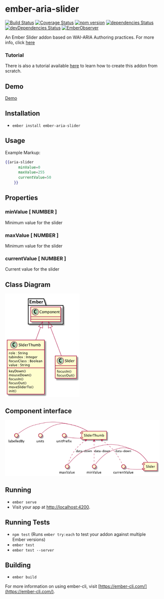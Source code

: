 # ember-aria-slider

[![Build Status](https://travis-ci.org/rajasegar/ember-aria-slider.svg?branch=master)](https://travis-ci.org/rajasegar/ember-aria-slider) 
[![Coverage Status](https://coveralls.io/repos/github/rajasegar/ember-aria-slider/badge.svg?branch=master)](https://coveralls.io/github/rajasegar/ember-aria-slider?branch=master)
[![npm version](http://img.shields.io/npm/v/ember-aria-slider.svg?style=flat)](https://npmjs.org/package/ember-aria-slider "View this project on npm")
[![dependencies Status](https://david-dm.org/rajasegar/ember-aria-slider/status.svg)](https://david-dm.org/rajasegar/ember-aria-slider)
[![devDependencies Status](https://david-dm.org/rajasegar/ember-aria-slider/dev-status.svg)](https://david-dm.org/rajasegar/ember-aria-slider?type=dev)
[![EmberObserver](http://emberobserver.com/badges/ember-aria-slider.svg?branch=master)](http://emberobserver.com/addons/ember-aria-slider)

An Ember Slider addon based on WAI-ARIA Authoring practices.
For more info, click [here](https://www.w3.org/TR/wai-aria-practices/#slider)


### Tutorial
There is also a tutorial available [here](http://hangaroundtheweb.com/2018/01/how-to-create-an-accessible-slider-component-in-ember/) to learn how to create this addon from scratch.

## Demo

[Demo](http://rajasegar.github.io/ember-aria-slider/)


## Installation

* `ember install ember-aria-slider`


## Usage
Example Markup:

```hbs
{{aria-slider
      minValue=0
      maxValue=255
      currentValue=50
    }}
```

## Properties

### minValue [ NUMBER ]
Minimum value for the slider

### maxValue [ NUMBER ]
Minimum value for the slider

### currentValue [ NUMBER ]
Current value for the slider 

## Class Diagram
![Class Diagram](https://raw.githubusercontent.com/rajasegar/ember-aria-slider/master/pum/class-diagram.png)

## Component interface

![Component Interface](https://raw.githubusercontent.com/rajasegar/ember-aria-slider/master/pum/component.png)

## Running

* `ember serve`
* Visit your app at [http://localhost:4200](http://localhost:4200).

## Running Tests

* `npm test` (Runs `ember try:each` to test your addon against multiple Ember versions)
* `ember test`
* `ember test --server`

## Building

* `ember build`

For more information on using ember-cli, visit [https://ember-cli.com/](https://ember-cli.com/).

